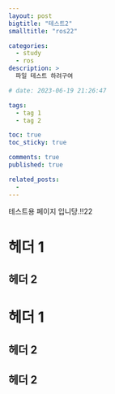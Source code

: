 ```yaml
---
layout: post
bigtitle: "테스트2"
smalltitle: "ros22"

categories:
  - study
  - ros
description: >
  파일 테스트 하려구여

# date: 2023-06-19 21:26:47

tags:
  - tag 1
  - tag 2

toc: true
toc_sticky: true

comments: true
published: true

related_posts:
  -
---
```


테스트용 페이지 입니당.!!22

# 헤더 1

## 헤더 2

# 헤더 1

## 헤더 2

## 헤더 2
